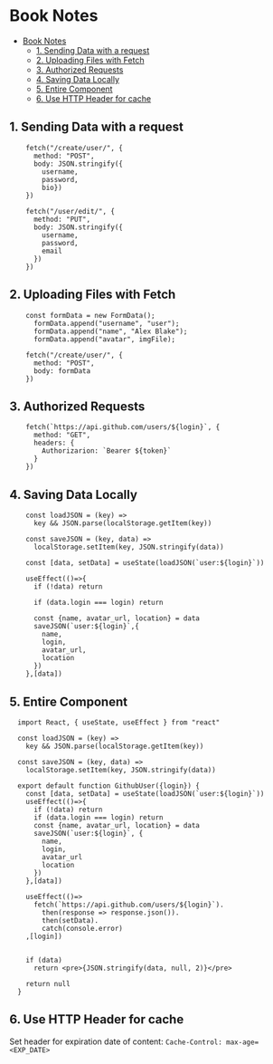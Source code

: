 # Book Notes
- [Book Notes](#book-notes)
  - [1. Sending Data with a request](#1-sending-data-with-a-request)
  - [2. Uploading Files with Fetch](#2-uploading-files-with-fetch)
  - [3. Authorized Requests](#3-authorized-requests)
  - [4. Saving Data Locally](#4-saving-data-locally)
  - [5. Entire Component](#5-entire-component)
  - [6. Use HTTP Header for cache](#6-use-http-header-for-cache)

## 1. Sending Data with a request

```
    fetch("/create/user/", {
      method: "POST",
      body: JSON.stringify({
        username,
        password,
        bio})
    })

    fetch("/user/edit/", {
      method: "PUT",
      body: JSON.stringify({
        username,
        password,
        email
      })
    })
```

## 2. Uploading Files with Fetch

```
    const formData = new FormData();
      formData.append("username", "user");
      formData.append("name", "Alex Blake");
      formData.append("avatar", imgFile);

    fetch("/create/user/", {
      method: "POST",
      body: formData
    })
```

## 3. Authorized Requests

```
    fetch(`https://api.github.com/users/${login}`, {
      method: "GET",
      headers: {
        Authorizarion: `Bearer ${token}`
      }
    })
```

## 4. Saving Data Locally

```
    const loadJSON = (key) =>
      key && JSON.parse(localStorage.getItem(key))

    const saveJSON = (key, data) =>
      localStorage.setItem(key, JSON.stringify(data))

    const [data, setData] = useState(loadJSON(`user:${login}`))

    useEffect(()=>{
      if (!data) return

      if (data.login === login) return

      const {name, avatar_url, location} = data
      saveJSON(`user:${login}`,{
        name,
        login,
        avatar_url,
        location
      })
    },[data])
```

## 5. Entire Component

```
  import React, { useState, useEffect } from "react"

  const loadJSON = (key) =>
    key && JSON.parse(localStorage.getItem(key))
  
  const saveJSON = (key, data) =>
    localStorage.setItem(key, JSON.stringify(data))

  export default function GithubUser({login}) {
    const [data, setData] = useState(loadJSON(`user:${login}`))
    useEffect(()=>{
      if (!data) return
      if (data.login === login) return
      const {name, avatar_url, location} = data
      saveJSON(`user:${login}`, {
        name,
        login,
        avatar_url
        location
      })
    },[data])

    useEffect(()=>
      fetch(`https://api.github.com/users/${login}`).
        then(response => response.json()).
        then(setData).
        catch(console.error)
    ,[login])


    if (data) 
      return <pre>{JSON.stringify(data, null, 2)}</pre>
    
    return null
  }
```

## 6. Use HTTP Header for cache

Set header for expiration date of content: `Cache-Control: max-age=<EXP_DATE>`
